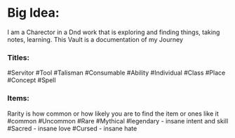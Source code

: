 # Big Idea:
I am a Charector in a Dnd work that is exploring and finding things, taking notes, learning. This Vault is a documentation of my Journey

### Titles:
#Servitor
#Tool
#Talisman
#Consumable
#Ability 
#Individual
#Class
#Place
#Concept
#Spell

### Items:
Rarity is how common or how likely you are to find the item or ones like it
#common 
#Uncommon 
#Rare 
#Mythical 
#legendary - insane intent and skill
#Sacred - insane love
#Cursed - insane hate



